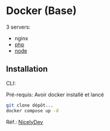 # Docker (Base)

3 servers:
- nginx
- [php](http://localhost)
- [node](http://localhost:81)


## Installation

CLI:

Pré-requis: Avoir docker installé et lancé

```bash
git clone dépôt...
docker compose up -d
```

Réf.:
[NicelyDev](https://www.nicelydev.com/docker/nginx-php-node)
